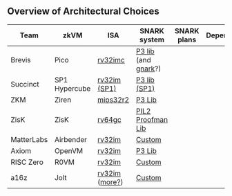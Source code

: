 ## Overview of Architectural Choices

| Team | zkVM | ISA | SNARK system | SNARK plans | Dependencies |
|------|------|-----|--------------|-------------|--------------|
| Brevis | Pico | [rv32imc](https://github.com/brevis-network/pico/blob/cce23dc6fd6e9d63bfdb35365195955dd19da07d/vm/src/compiler/riscv/disassembler/elf.rs#L155) | [P3 lib](https://github.com/brevis-network/pico/blob/cce23dc6fd6e9d63bfdb35365195955dd19da07d/vm/Cargo.toml#L13) (and [gnark](https://github.com/brevis-network/pico/blob/cce23dc6fd6e9d63bfdb35365195955dd19da07d/gnark/README.md?plain=1#L1)?) |  | |
| Succinct | SP1 Hypercube | [rv32im (SP1)](https://github.com/succinctlabs/rust/blob/0a16dfe96c5e27ca87c82404127a2766dd4f1c11/src/doc/rustc/src/platform-support/riscv32im-risc0-zkvm-elf.md?plain=1#L70) | [P3 lib (SP1)](https://github.com/succinctlabs/sp1/blob/3b61ab03b2c94981575829eabed3dd87fda58a14/crates/stark/src/verifier.rs#L29) | | |
| ZKM | Ziren | [mips32r2](https://github.com/ProjectZKM/Ziren/blob/5d29c119aff17fb030179559e497d40303608a70/README.md?plain=1#L26) | [P3 Lib](https://github.com/ProjectZKM/Ziren/blob/5d29c119aff17fb030179559e497d40303608a70/crates/prover/src/verify.rs) | | |
| ZisK | ZisK | [rv64gc](https://github.com/0xPolygonHermez/rust/blob/d0f1c04fbfcb08c7da41d115da45140b059115ec/src/doc/rustc/src/platform-support/riscv64gc-unknown-linux-gnu.md?plain=1#L5) | [PIL2 Proofman Lib](https://github.com/0xPolygonHermez/pil2-proofman/blob/ff8c72a8837753d74a5d7b181d86f0ab05c73fc1/pil2-stark/src/starkpil/stark_verify.hpp#L22) | | |
| MatterLabs | Airbender | [rv32im](https://github.com/matter-labs/risc_v_simulator) | [Custom](https://github.com/matter-labs/zksync-airbender/blob/5cb2fe8645f28d99b3ca910c04975aa1c7902e08/field/README.md?plain=1#L1) | | |
| Axiom | OpenVM | [rv32im](https://github.com/openvm-org/openvm/blob/4973d38cb3f2e14ebdd59e03802e65bb657ee422/README.md?plain=1#L21) | [P3 Lib](https://github.com/openvm-org/stark-backend/blob/b0bec8739d249370f91862f99c2ecc2c03d33240/crates/stark-backend/src/verifier/mod.rs#L57) | | |
| RISC Zero | R0VM | [rv32im](https://dev.risczero.com/api/zkvm/zkvm-specification) | [Custom](https://github.com/risc0/risc0/blob/8dfaac0a1daeda10e9aaf8db7d5ffad4f16880a8/risc0/zkp/src/verify/mod.rs#L485) | | |
| a16z | Jolt | [rv32im](https://github.com/a16z/jolt/) ([more?](https://github.com/a16z/jolt/blob/e8c245607a4ab881f40713bae7cc4119dc117ae4/tracer/src/emulator/device/dts.dts#L48)) | [Custom](https://github.com/a16z/jolt/blob/42de0ca1f581dd212dda7ff44feee806556531d2/jolt-core/src/subprotocols/sparse_dense_shout.rs#L621) | | |
